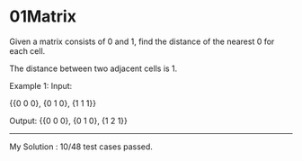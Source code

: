 # 01Matrix

Given a matrix consists of 0 and 1, find the distance of the nearest 0 for each cell.

The distance between two adjacent cells is 1.

Example 1: 
Input:

{{0 0 0},
{0 1 0},
{1 1 1}}

Output:
{{0 0 0},
{0 1 0},
{1 2 1}}

-----------------------------------------------------
My Solution : 10/48 test cases passed.
